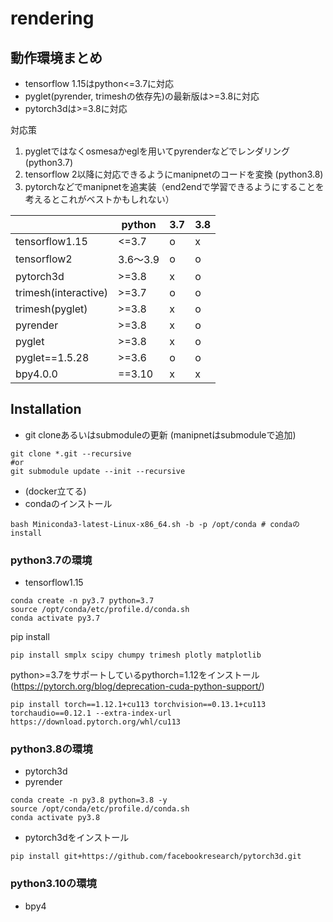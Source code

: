 # rendering

## 動作環境まとめ
- tensorflow 1.15はpython<=3.7に対応
- pyglet(pyrender, trimeshの依存先)の最新版は>=3.8に対応
- pytorch3dは>=3.8に対応

対応策
1. pygletではなくosmesaかeglを用いてpyrenderなどでレンダリング (python3.7)
2. tensorflow 2以降に対応できるようにmanipnetのコードを変換 (python3.8)
3. pytorchなどでmanipnetを追実装（end2endで学習できるようにすることを考えるとこれがベストかもしれない）

||python|3.7|3.8|
|---|---|---|---|
|tensorflow1.15|<=3.7|o|x|
|tensorflow2|3.6～3.9|o|o|
|pytorch3d|>=3.8|x|o|
|trimesh(interactive)|>=3.7|o|o|
|trimesh(pyglet)|>=3.8|x|o|
|pyrender|>=3.8|x|o|
|pyglet|>=3.8|x|o|
|pyglet==1.5.28|>=3.6|o|o|
|bpy4.0.0|==3.10|x|x|

<!-- |pytorch1.12.0|>=3.7, <=3.10||CUDA 11.3, CUDNN 8.3.2.44 -->


## Installation
- git cloneあるいはsubmoduleの更新 (manipnetはsubmoduleで追加)
```
git clone *.git --recursive
#or
git submodule update --init --recursive
```
- (docker立てる)
- condaのインストール
```
bash Miniconda3-latest-Linux-x86_64.sh -b -p /opt/conda # condaのinstall
```

### python3.7の環境
- tensorflow1.15
```
conda create -n py3.7 python=3.7
source /opt/conda/etc/profile.d/conda.sh
conda activate py3.7
```
pip install
```
pip install smplx scipy chumpy trimesh plotly matplotlib
```
python>=3.7をサポートしているpythorch=1.12をインストール (https://pytorch.org/blog/deprecation-cuda-python-support/)
```
pip install torch==1.12.1+cu113 torchvision==0.13.1+cu113 torchaudio==0.12.1 --extra-index-url https://download.pytorch.org/whl/cu113
```



### python3.8の環境
- pytorch3d
- pyrender

```
conda create -n py3.8 python=3.8 -y
source /opt/conda/etc/profile.d/conda.sh
conda activate py3.8
```

- pytorch3dをインストール
```
pip install git+https://github.com/facebookresearch/pytorch3d.git
```

### python3.10の環境
- bpy4